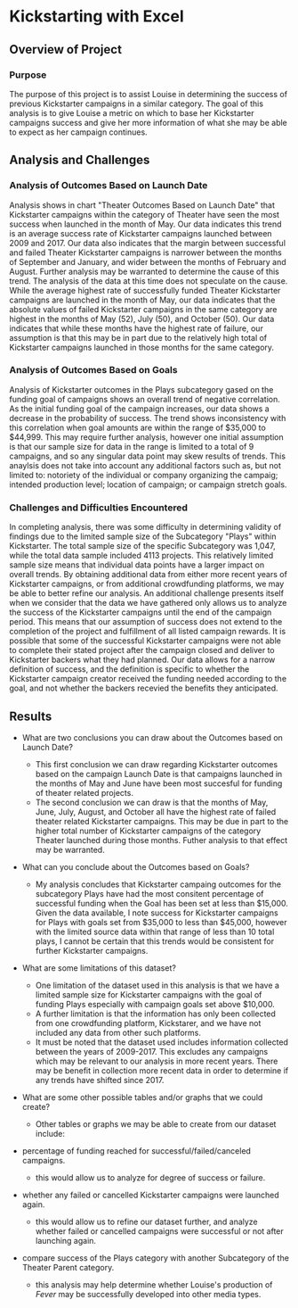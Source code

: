 # Kickstarting with Excel

## Overview of Project

### Purpose

 The purpose of this project is to assist Louise in determining the success of previous Kickstarter campaigns in a similar category. The goal of this analysis is to give Louise a metric on which to base her Kickstarter campaigns success and give her more information of what she may be able to expect as her campaign continues.

## Analysis and Challenges

### Analysis of Outcomes Based on Launch Date

 Analysis shows in chart "Theater Outcomes Based on Launch Date" that Kickstarter campaigns within the category of Theater have seen the most success when launched in the month of May. Our data indicates this trend is an average success rate of Kickstarter campaigns launched between 2009 and 2017. 
 Our data also indicates that the margin between successful and failed Theater Kickstarter campaigns is narrower between the months of September and January, and wider between the months of February and August. Further analysis may be warranted to determine the cause of this trend. The analysis of the data at this time does not speculate on the cause.
 While the average highest rate of successfully funded Theater Kickstarter campaigns are launched in the month of May, our data indicates that the absolute values of failed Kickstarter campaigns in the same category are highest in the months of May (52), July (50), and October (50). Our data indicates that while these months have the highest rate of failure, our assumption is that this may be in part due to the relatively high total of Kickstarter campaigns launched in those months for the same category.

### Analysis of Outcomes Based on Goals

 Analysis of Kickstarter outcomes in the Plays subcategory gased on the funding goal of campaigns shows an overall trend of negative correlation. As the initial funding goal of the campaign increases, our data shows a decrease in the probability of success. 
 The trend shows inconsistency with this correlation when goal amounts are within the range of $35,000 to $44,999. This may require further analysis, however one initial assumption is that our sample size for data in the range is limited to a total of 9 campaigns, and so any singular data point may skew results of trends.
 This anaylsis does not take into account any additional factors such as, but not limited to: notoriety of the individual or company organizing the campaig; intended production level; location of campaign; or campaign stretch goals.
	

### Challenges and Difficulties Encountered

 In completing analysis, there was some difficulty in determining validity of findings due to the limited sample size of the Subcategory "Plays" within Kickstarter. The total sample size of the specific Subcategory was 1,047, while the total data sample included 4113 projects. This relatively limited sample size means that individual data points have a larger impact on overall trends. By obtaining additional data from either more recent years of Kickstarter campaigns, or from additional crowdfunding platforms, we may be able to better refine our analysis.
 An additional challenge presents itself when we consider that the data we have gathered only allows us to analyze the success of the Kickstarter campaigns until the end of the campaign period. This means that our assumption of success does not extend to the completion of the project and fulfillment of all listed campaign rewards. It is possible that some of the successful Kickstarter campaigns were not able to complete their stated project after the campaign closed and deliver to Kickstarter backers what they had planned. Our data allows for a narrow definition of success, and the definition is specific to whether the Kickstarter campaign creator received the funding needed according to the goal, and not whether the backers recevied the benefits they anticipated.
	

## Results

- What are two conclusions you can draw about the Outcomes based on Launch Date?

	- This first conclusion we can draw regarding Kickstarter outcomes based on the campaign Launch Date is that campaigns launched in the months of May and June have been most succesful for funding of theater related projects. 
	- The second conclusion we can draw is that the months of May, June, July, August, and October all have the highest rate of failed theater related Kickstarter campaigns. This may be due in part to the higher total number of Kickstarter campaigns of the category Theater launched during those months. Futher analysis to that effect may be warranted.

- What can you conclude about the Outcomes based on Goals?

	- My analysis concludes that Kickstarter campaing outcomes for the subcategory Plays have had the most consitent percentage of successful funding when the Goal has been set at less than $15,000. Given the data available, I note success for Kickstarter campaigns for Plays with goals set from $35,000 to less than $45,000, however with the limited source data within that range of less than 10 total plays, I cannot be certain that this trends would be consistent for further Kickstarter campaigns.

- What are some limitations of this dataset?

	- One limitation of the dataset used in this analysis is that we have a limited sample size for Kickstarter campaigns with the goal of funding Plays especially with campaign goals set above $10,000. 
	- A further limitation is that the information has only been collected from one crowdfunding platform, Kickstarer, and we have not included any data from other such platforms. 
	- It must be noted that the dataset used includes information collected between the years of 2009-2017. This excludes any campaigns which may be relevant to our analysis in more recent years. There may be benefit in collection more recent data in order to determine if any trends have shifted since 2017.

- What are some other possible tables and/or graphs that we could create?

	- Other tables or graphs we may be able to create from our dataset include: 
- percentage of funding reached for successful/failed/canceled campaigns. 
	- this would allow us to analyze for degree of success or failure.

- whether any failed or cancelled Kickstarter campaigns were launched again.
	- this would allow us to refine our dataset further, and analyze whether failed or cancelled campaigns were successful or not after launching again.
	
- compare success of the Plays category with another Subcategory of the Theater Parent category.
	- this analysis may help determine whether Louise's production of *Fever* may be successfully developed into other media types.


